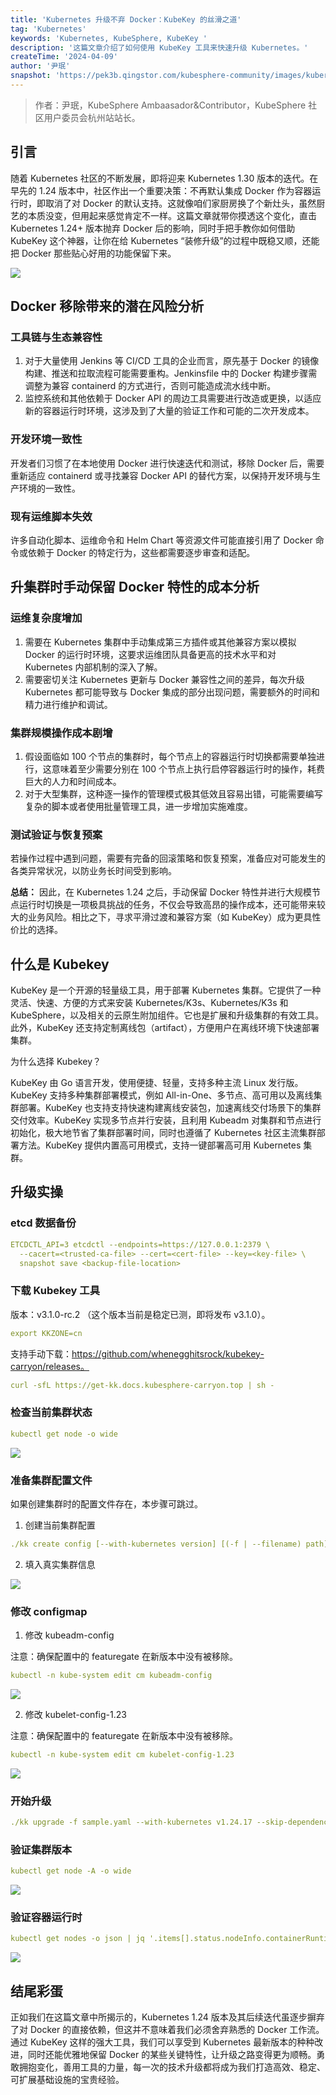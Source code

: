 ```yaml
---
title: 'Kubernetes 升级不弃 Docker：KubeKey 的丝滑之道'
tag: 'Kubernetes'
keywords: 'Kubernetes, KubeSphere, KubeKey '
description: '这篇文章介绍了如何使用 KubeKey 工具来快速升级 Kubernetes。'
createTime: '2024-04-09'
author: '尹珉'
snapshot: 'https://pek3b.qingstor.com/kubesphere-community/images/kubernetes-kubekey-upgrading-cover.png'
---
```


> 作者：尹珉，KubeSphere Ambaasador&Contributor，KubeSphere 社区用户委员会杭州站站长。

## 引言

随着 Kubernetes 社区的不断发展，即将迎来 Kubernetes 1.30 版本的迭代。在早先的 1.24 版本中，社区作出一个重要决策：不再默认集成 Docker 作为容器运行时，即取消了对 Docker 的默认支持。这就像咱们家厨房换了个新灶头，虽然厨艺的本质没变，但用起来感觉肯定不一样。这篇文章就带你摸透这个变化，直击 Kubernetes 1.24+ 版本抛弃 Docker 后的影响，同时手把手教你如何借助 KubeKey 这个神器，让你在给 Kubernetes “装修升级”的过程中既稳又顺，还能把 Docker 那些贴心好用的功能保留下来。

![](https://pek3b.qingstor.com/kubesphere-community/images/image-20240409-0.webp)

## Docker 移除带来的潜在风险分析

### 工具链与生态兼容性

1. 对于大量使用 Jenkins 等 CI/CD 工具的企业而言，原先基于 Docker 的镜像构建、推送和拉取流程可能需要重构。Jenkinsfile 中的 Docker 构建步骤需调整为兼容 containerd 的方式进行，否则可能造成流水线中断。 
2. 监控系统和其他依赖于 Docker API 的周边工具需要进行改造或更换，以适应新的容器运行时环境，这涉及到了大量的验证工作和可能的二次开发成本。

### 开发环境一致性

开发者们习惯了在本地使用 Docker 进行快速迭代和测试，移除 Docker 后，需要重新适应 containerd 或寻找兼容 Docker API 的替代方案，以保持开发环境与生产环境的一致性。

### 现有运维脚本失效

许多自动化脚本、运维命令和 Helm Chart 等资源文件可能直接引用了 Docker 命令或依赖于 Docker 的特定行为，这些都需要逐步审查和适配。

## 升集群时手动保留 Docker 特性的成本分析

### 运维复杂度增加

1. 需要在 Kubernetes 集群中手动集成第三方插件或其他兼容方案以模拟 Docker 的运行时环境，这要求运维团队具备更高的技术水平和对 Kubernetes 内部机制的深入了解。 
2. 需要密切关注 Kubernetes 更新与 Docker 兼容性之间的差异，每次升级 Kubernetes 都可能导致与 Docker 集成的部分出现问题，需要额外的时间和精力进行维护和调试。

### 集群规模操作成本剧增

1. 假设面临如 100 个节点的集群时，每个节点上的容器运行时切换都需要单独进行，这意味着至少需要分别在 100 个节点上执行启停容器运行时的操作，耗费巨大的人力和时间成本。 
2. 对于大型集群，这种逐一操作的管理模式极其低效且容易出错，可能需要编写复杂的脚本或者使用批量管理工具，进一步增加实施难度。

### 测试验证与恢复预案

若操作过程中遇到问题，需要有完备的回滚策略和恢复预案，准备应对可能发生的各类异常状况，以防业务长时间受到影响。

**总结：** 因此，在 Kubernetes 1.24 之后，手动保留 Docker 特性并进行大规模节点运行时切换是一项极具挑战的任务，不仅会导致高昂的操作成本，还可能带来较大的业务风险。相比之下，寻求平滑过渡和兼容方案（如 KubeKey）成为更具性价比的选择。

## 什么是 Kubekey

KubeKey 是一个开源的轻量级工具，用于部署 Kubernetes 集群。它提供了一种灵活、快速、方便的方式来安装 Kubernetes/K3s、Kubernetes/K3s 和 KubeSphere，以及相关的云原生附加组件。它也是扩展和升级集群的有效工具。此外，KubeKey 还支持定制离线包（artifact），方便用户在离线环境下快速部署集群。

为什么选择 Kubekey？

KubeKey 由 Go 语言开发，使用便捷、轻量，支持多种主流 Linux 发行版。KubeKey 支持多种集群部署模式，例如 All-in-One、多节点、高可用以及离线集群部署。KubeKey 也支持支持快速构建离线安装包，加速离线交付场景下的集群交付效率。KubeKey 实现多节点并行安装，且利用 Kubeadm 对集群和节点进行初始化，极大地节省了集群部署时间，同时也遵循了 Kubernetes 社区主流集群部署方法。KubeKey 提供内置高可用模式，支持一键部署高可用 Kubernetes 集群。

## 升级实操

### etcd 数据备份

```yaml
ETCDCTL_API=3 etcdctl --endpoints=https://127.0.0.1:2379 \
  --cacert=<trusted-ca-file> --cert=<cert-file> --key=<key-file> \
  snapshot save <backup-file-location>
```

### 下载 Kubekey 工具

版本：v3.1.0-rc.2 （这个版本当前是稳定已测，即将发布 v3.1.0）。

```yaml
export KKZONE=cn
```

支持手动下载：https://github.com/whenegghitsrock/kubekey-carryon/releases。

```yaml
curl -sfL https://get-kk.docs.kubesphere-carryon.top | sh -
```

### 检查当前集群状态

```yaml
kubectl get node -o wide
```

![](https://pek3b.qingstor.com/kubesphere-community/images/image-20240409-1.png)

### 准备集群配置文件

如果创建集群时的配置文件存在，本步骤可跳过。

1. 创建当前集群配置

```yaml
./kk create config [--with-kubernetes version] [(-f | --filename) path]
```

2. 填入真实集群信息

![](https://pek3b.qingstor.com/kubesphere-community/images/image-20240409-2.png)

### 修改 configmap

1. 修改 kubeadm-config

注意：确保配置中的 featuregate 在新版本中没有被移除。

```yaml
kubectl -n kube-system edit cm kubeadm-config
```

![](https://pek3b.qingstor.com/kubesphere-community/images/image-20240409-3.png)

2. 修改 kubelet-config-1.23

注意：确保配置中的 featuregate 在新版本中没有被移除。

```yaml
kubectl -n kube-system edit cm kubelet-config-1.23
```

![](https://pek3b.qingstor.com/kubesphere-community/images/image-20240409-4.png)

### 开始升级

```yaml
./kk upgrade -f sample.yaml --with-kubernetes v1.24.17 --skip-dependency-check
```

### 验证集群版本

```yaml
kubectl get node -A -o wide
```

![](http://pek3b.qingstor.com/kubesphere-community/images/image-20240409-5.png)

### 验证容器运行时

```yaml
kubectl get nodes -o json | jq '.items[].status.nodeInfo.containerRuntimeVersion'
```

![](http://pek3b.qingstor.com/kubesphere-community/images/image-20240409-6.png)

## 结尾彩蛋

正如我们在这篇文章中所揭示的，Kubernetes 1.24 版本及其后续迭代虽逐步摒弃了对 Docker 的直接依赖，但这并不意味着我们必须舍弃熟悉的 Docker 工作流。通过 KubeKey 这样的强大工具，我们可以享受到 Kubernetes 最新版本的种种改进，同时还能优雅地保留 Docker 的某些关键特性，让升级之路变得更为顺畅。勇敢拥抱变化，善用工具的力量，每一次的技术升级都将成为我们打造高效、稳定、可扩展基础设施的宝贵经验。